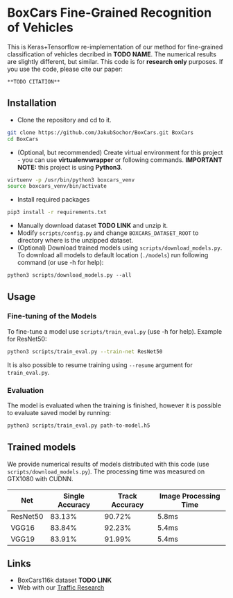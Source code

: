 # BoxCars Fine-Grained Recognition of Vehicles
This is Keras+Tensorflow re-implementation of our method for fine-grained classification of vehicles decribed in **TODO NAME**.
The numerical results are slightly different, but similar. This code is for **research only** purposes.
If you use the code, please cite our paper:
```
**TODO CITATION**
```

## Installation

* Clone the repository and cd to it.

```bash
git clone https://github.com/JakubSochor/BoxCars.git BoxCars
cd BoxCars
```
* (Optional, but recommended) Create virtual environment for this project - you can use **virtualenvwrapper** or following commands. **IMPORTANT NOTE:** this project is using **Python3**.

```bash
virtuenv -p /usr/bin/python3 boxcars_venv
source boxcars_venv/bin/activate
```

* Install required packages 

```bash
pip3 install -r requirements.txt 
```

* Manually download dataset **TODO LINK** and unzip it.
* Modify `scripts/config.py` and change `BOXCARS_DATASET_ROOT` to directory where is the unzipped dataset.
* (Optional) Download trained models using `scripts/download_models.py`. To download all models to default location (`./models`) run following command (or use -h for help):

```base
python3 scripts/download_models.py --all
``` 


## Usage
### Fine-tuning of the Models
To fine-tune a model use `scripts/train_eval.py` (use -h for help). Example for ResNet50:
```bash
python3 scripts/train_eval.py --train-net ResNet50 
```
It is also possible to resume training using `--resume` argument for `train_eval.py`.

### Evaluation
The model is evaluated when the training is finished, however it is possible to evaluate saved model by running:
```bash
python3 scripts/train_eval.py path-to-model.h5
```


## Trained models
We provide numerical results of models distributed with this code (use `scripts/download_models.py`). 
The processing time was measured on GTX1080 with CUDNN.

Net | Single Accuracy | Track Accuracy | Image Processing Time
----|-----------------|----------------|----------------------
ResNet50 |  83.13% |  90.72% | 5.8ms
VGG16 | 83.84% | 92.23% | 5.4ms
VGG19 | 83.91% |  91.99% | 5.4ms


## Links 
* BoxCars116k dataset **TODO LINK**
* Web with our [Traffic Research](https://medusa.fit.vutbr.cz/traffic/)
